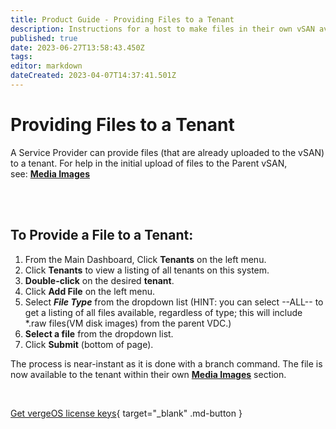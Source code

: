 ```yaml
---
title: Product Guide - Providing Files to a Tenant
description: Instructions for a host to make files in their own vSAN available to a tenant
published: true
date: 2023-06-27T13:58:43.450Z
tags: 
editor: markdown
dateCreated: 2023-04-07T14:37:41.501Z
---
```


# Providing Files to a Tenant

A Service Provider can provide files (that are already uploaded to the vSAN) to a tenant. For help in the initial upload of files to the Parent vSAN, see: [**Media Images**](/docs/product-guide/uploadingtovSAN)

<br>
<br>

## To Provide a File to a Tenant:

1.  From the Main Dashboard, Click **Tenants** on the left menu.
2.  Click **Tenants** to view a listing of all tenants on this system.
3.  **Double-click** on the desired **tenant**.
4.  Click **Add File** on the left menu.
5.  Select ***File Type*** from the dropdown list (HINT: you can select --ALL-- to get a listing of all files available, regardless of type; this will include \*.raw files(VM disk images) from the parent VDC.)
6.  **Select a file** from the dropdown list.
7.  Click **Submit** (bottom of page).

The process is near-instant as it is done with a branch command. The file is now available to the tenant within their own [**Media Images**](/docs/product-guide/uploadingtovSAN)  section.

<br>

[Get vergeOS license keys](https://www.verge.io/test-drive){ target="_blank" .md-button }